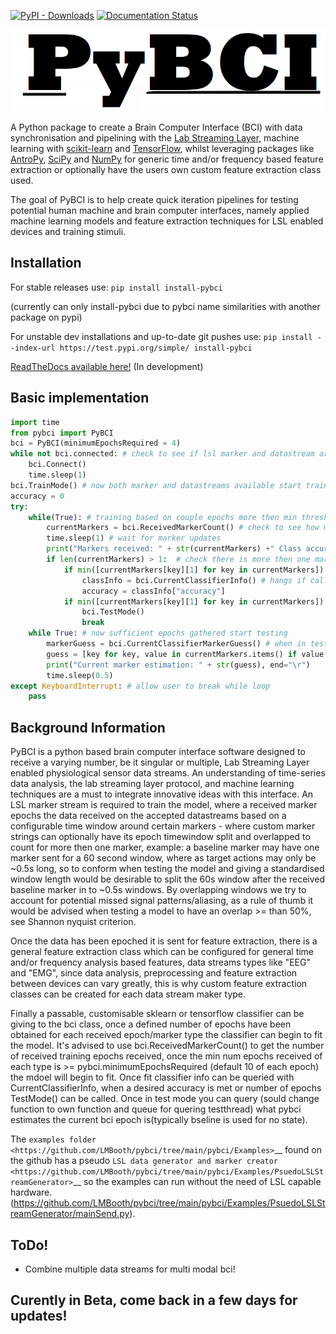 [![PyPI - Downloads](https://img.shields.io/pypi/dm/install-pybci)](https://pypi.org/project/install-pybci)  [![Documentation Status](https://readthedocs.org/projects/pybci/badge/?version=latest)](https://pybci.readthedocs.io/en/latest/?badge=latest)

[![Alt Text](https://github.com/LMBooth/pybci/blob/main/docs/Images/pyBCITitle.png)](https://github.com/LMBooth/pybci)

A Python package to create a Brain Computer Interface (BCI) with data synchronisation and pipelining with the [Lab Streaming Layer](https://github.com/sccn/labstreaminglayer), machine learning with [scikit-learn](https://scikit-learn.org/stable/#) and [TensorFlow](https://www.tensorflow.org/install), whilst leveraging packages like [AntroPy](https://github.com/raphaelvallat/antropy), [SciPy](https://scipy.org/) and [NumPy](https://numpy.org/) for generic time and/or frequency based feature extraction or optionally have the users own custom feature extraction class used.

The goal of PyBCI is to help create quick iteration pipelines for testing potential human machine and brain computer interfaces, namely applied machine learning models and feature extraction techniques for LSL enabled devices and training stimuli.

## Installation
For stable releases use: ```pip install install-pybci```

(currently can only install-pybci due to pybci name similarities with another package on pypi)

For unstable dev installations and up-to-date git pushes use: ```pip install --index-url https://test.pypi.org/simple/ install-pybci```


[ReadTheDocs available here!](https://pybci.readthedocs.io/en/latest/) (In development)

## Basic implementation
```python
import time
from pybci import PyBCI
bci = PyBCI(minimumEpochsRequired = 4)
while not bci.connected: # check to see if lsl marker and datastream are available
    bci.Connect()
    time.sleep(1)
bci.TrainMode() # now both marker and datastreams available start training on received epochs
accuracy = 0
try:
    while(True): # training based on couple epochs more then min threshold for classifying
        currentMarkers = bci.ReceivedMarkerCount() # check to see how many received epochs, if markers sent to close together will be ignored till done processing
        time.sleep(1) # wait for marker updates
        print("Markers received: " + str(currentMarkers) +" Class accuracy: " + str(accuracy), end="\r")
        if len(currentMarkers) > 1:  # check there is more then one marker type received
            if min([currentMarkers[key][1] for key in currentMarkers]) > bci.minimumEpochsRequired:
                classInfo = bci.CurrentClassifierInfo() # hangs if called too early
                accuracy = classInfo["accuracy"]
            if min([currentMarkers[key][1] for key in currentMarkers]) > bci.minimumEpochsRequired+1:  
                bci.TestMode()
                break
    while True: # now sufficient epochs gathered start testing
        markerGuess = bci.CurrentClassifierMarkerGuess() # when in test mode only y_pred returned
        guess = [key for key, value in currentMarkers.items() if value[0] == markerGuess]
        print("Current marker estimation: " + str(guess), end="\r")
        time.sleep(0.5)
except KeyboardInterrupt: # allow user to break while loop
    pass
```

## Background Information
PyBCI is a python based brain computer interface software designed to receive a varying number, be it singular or multiple, Lab Streaming Layer enabled physiological sensor data streams. An understanding of time-series data analysis, the lab streaming layer protocol, and machine learning techniques are a must to integrate innovative ideas with this interface. An LSL marker stream is required to train the model, where a received marker epochs the data received on the accepted datastreams based on a configurable time window around certain markers - where custom marker strings can optionally have its epoch timewindow split and overlapped to count for more then one marker, example: a baseline marker may have one marker sent for a 60 second window, where as target actions may only be ~0.5s long, so to conform when testing the model and giving a standardised window length would be desirable to split the 60s window after the received baseline marker in to ~0.5s windows. By overlapping windows we try to account for potential missed signal patterns/aliasing, as a rule of thumb it would be advised when testing a model to have an overlap >= than 50%, see Shannon nyquist criterion.

Once the data has been epoched it is sent for feature extraction, there is a general feature extraction class which can be configured for general time and/or frequency analysis based features, data streams types like "EEG" and "EMG", since data analysis, preprocessing and feature extraction between devices can vary greatly, this is why custom feature extraction classes can be created for each data stream maker type. 

Finally a passable, customisable sklearn or tensorflow classifier can be giving to the bci class, once a defined number of epochs have been obtained for each received epoch/marker type the classifier can begin to fit the model. It's advised to use bci.ReceivedMarkerCount() to get the number of received training epochs received, once the min num epochs received of each type is >= pybci.minimumEpochsRequired (default 10 of each epoch) the mdoel will begin to fit. Once fit classifier info can be queried with CurrentClassifierInfo, when a desired accuracy is met or number of epochs TestMode() can be called. Once in test mode you can query (sould change function to own function and queue for quering testthread) what pybci estimates the current bci epoch is(typically bseline is used for no state).

The `examples folder <https://github.com/LMBooth/pybci/tree/main/pybci/Examples>`__ found on the github has a pseudo `LSL data generator and marker creator <https://github.com/LMBooth/pybci/tree/main/pybci/Examples/PsuedoLSLStreamGenerator>`__ so the examples can run without the need of LSL capable hardware.(https://github.com/LMBooth/pybci/tree/main/pybci/Examples/PsuedoLSLStreamGenerator/mainSend.py). 




## ToDo!
- Combine multiple data streams for multi modal bci!

## Curently in Beta, come back in a few days for updates!
